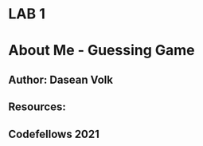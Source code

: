 # LAB 1
# About Me - Guessing Game

## Author: Dasean Volk

## Resources:

##

## Codefellows 2021


